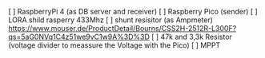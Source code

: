 [ ] RaspberryPi 4 (as DB server and receiver)
[ ] Raspberry Pico (sender)
[ ] LORA shild rasperry 433Mhz
[ ] shunt resisitor (as Ampmeter) https://www.mouser.de/ProductDetail/Bourns/CSS2H-2512R-L300F?qs=5aG0NVq1C4z51we9vC1w9A%3D%3D
[ ] 47k and 3,3k Resistor (voltage divider to meassure the Voltage with the Pico) 
[ ] MPPT 
